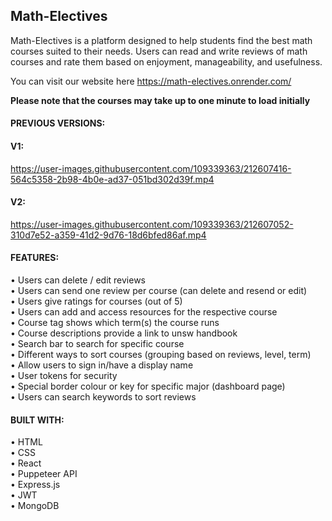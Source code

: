 ## Math-Electives
Math-Electives is a platform designed to help students find the best math courses suited to their needs. Users can read and write reviews of math courses and rate them based on enjoyment, manageability, and usefulness. 

You can visit our website here https://math-electives.onrender.com/

**Please note that the courses may take up to one minute to load initially**
<br />

#### PREVIOUS VERSIONS:
#### V1:
https://user-images.githubusercontent.com/109339363/212607416-564c5358-2b98-4b0e-ad37-051bd302d39f.mp4

#### V2:
https://user-images.githubusercontent.com/109339363/212607052-310d7e52-a359-41d2-9d76-18d6bfed86af.mp4



#### FEATURES:
   • Users can delete / edit reviews 
    <br />
    • Users can send one review per course (can delete and resend or edit)
    <br />
    • Users give ratings for courses (out of 5)
    <br />
    • Users can add and access resources for the respective course
    <br />
    • Course tag shows which term(s) the course runs
    <br />
    • Course descriptions provide a link to unsw handbook
    <br />
    • Search bar to search for specific course
    <br />
    • Different ways to sort courses (grouping based on reviews, level, term)
    <br />
    • Allow users to sign in/have a display name
    <br />
    • User tokens for security
    <br />
    • Special border colour or key for specific major (dashboard page)
    <br />
    • Users can search keywords to sort reviews
    


#### BUILT WITH:
   • HTML
    <br />
   • CSS
    <br />
   • React
    <br />
   • Puppeteer API
    <br />
   • Express.js
    <br />
   • JWT
    <br />
   • MongoDB
    <br />
    


